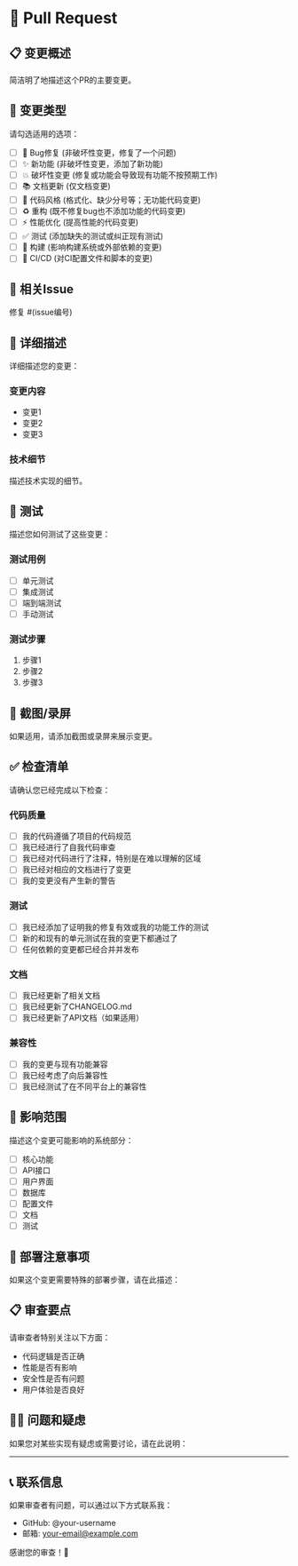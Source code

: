 # 🔀 Pull Request

## 📋 变更概述
简洁明了地描述这个PR的主要变更。

## 🎯 变更类型
请勾选适用的选项：

- [ ] 🐛 Bug修复 (非破坏性变更，修复了一个问题)
- [ ] ✨ 新功能 (非破坏性变更，添加了新功能)
- [ ] 💥 破坏性变更 (修复或功能会导致现有功能不按预期工作)
- [ ] 📚 文档更新 (仅文档变更)
- [ ] 🎨 代码风格 (格式化、缺少分号等；无功能代码变更)
- [ ] ♻️ 重构 (既不修复bug也不添加功能的代码变更)
- [ ] ⚡ 性能优化 (提高性能的代码变更)
- [ ] ✅ 测试 (添加缺失的测试或纠正现有测试)
- [ ] 🔧 构建 (影响构建系统或外部依赖的变更)
- [ ] 👷 CI/CD (对CI配置文件和脚本的变更)

## 🔗 相关Issue
修复 #(issue编号)

## 📝 详细描述
详细描述您的变更：

### 变更内容
- 变更1
- 变更2
- 变更3

### 技术细节
描述技术实现的细节。

## 🧪 测试
描述您如何测试了这些变更：

### 测试用例
- [ ] 单元测试
- [ ] 集成测试
- [ ] 端到端测试
- [ ] 手动测试

### 测试步骤
1. 步骤1
2. 步骤2
3. 步骤3

## 📸 截图/录屏
如果适用，请添加截图或录屏来展示变更。

## ✅ 检查清单
请确认您已经完成以下检查：

### 代码质量
- [ ] 我的代码遵循了项目的代码规范
- [ ] 我已经进行了自我代码审查
- [ ] 我已经对代码进行了注释，特别是在难以理解的区域
- [ ] 我已经对相应的文档进行了变更
- [ ] 我的变更没有产生新的警告

### 测试
- [ ] 我已经添加了证明我的修复有效或我的功能工作的测试
- [ ] 新的和现有的单元测试在我的变更下都通过了
- [ ] 任何依赖的变更都已经合并并发布

### 文档
- [ ] 我已经更新了相关文档
- [ ] 我已经更新了CHANGELOG.md
- [ ] 我已经更新了API文档（如果适用）

### 兼容性
- [ ] 我的变更与现有功能兼容
- [ ] 我已经考虑了向后兼容性
- [ ] 我已经测试了在不同平台上的兼容性

## 🎯 影响范围
描述这个变更可能影响的系统部分：

- [ ] 核心功能
- [ ] API接口
- [ ] 用户界面
- [ ] 数据库
- [ ] 配置文件
- [ ] 文档
- [ ] 测试

## 🔄 部署注意事项
如果这个变更需要特殊的部署步骤，请在此描述：

## 📋 审查要点
请审查者特别关注以下方面：

- 代码逻辑是否正确
- 性能是否有影响
- 安全性是否有问题
- 用户体验是否良好

## 🙋‍♂️ 问题和疑虑
如果您对某些实现有疑虑或需要讨论，请在此说明：

---

## 📞 联系信息
如果审查者有问题，可以通过以下方式联系我：
- GitHub: @your-username
- 邮箱: your-email@example.com

感谢您的审查！🙏

